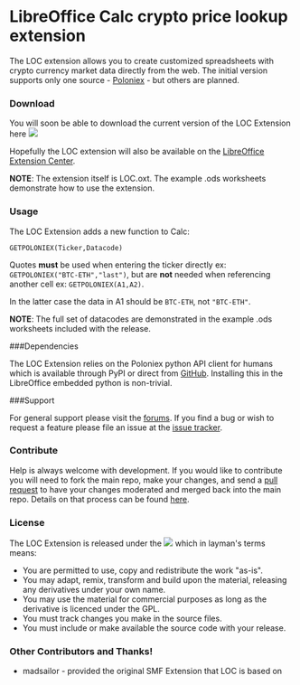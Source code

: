 LibreOffice Calc crypto price lookup extension
===
The LOC extension allows you to create customized spreadsheets with crypto currency market data directly from the web. The initial version supports only one source - [Poloniex](http://poloniex.com) - but others are planned.

### Download   
You will soon be able to download the current version of the LOC Extension here [![][shield:release-latest]][GIT:release]

Hopefully the LOC extension will also be available on the [LibreOffice Extension Center](http://extensions.libreoffice.org/extension-center/loc-extension).

**NOTE**: The extension itself is LOC.oxt.  The example .ods worksheets demonstrate how to use the extension.

### Usage

The LOC Extension adds a new function to Calc:  
```
GETPOLONIEX(Ticker,Datacode) 
```  

Quotes **must** be used when entering the ticker directly ex: ```GETPOLONIEX("BTC-ETH","last")```, but are **not** needed when referencing another cell ex: ```GETPOLONIEX(A1,A2)```.

In the latter case the data in A1 should be ```BTC-ETH```, not ```"BTC-ETH"```.

**NOTE**: The full set of datacodes are demonstrated in the example .ods worksheets included with the release.

###Dependencies

The LOC Extension relies on the Poloniex python API client for humans which is available through PyPI or direct from [GitHub](https://github.com/Aula13/poloniex). Installing this in the LibreOffice embedded python is non-trivial. 

###Support

For general support please visit the [forums](http://forum.openoffice.org/en/forum/index.php). If you find a bug or wish to request a feature please file an issue at the [issue tracker](http://github.com/walkjivefly/LOC-Extension/issues).

### Contribute

Help is always welcome with development.  If you would like to contribute you will need to fork the main repo, make your changes, and send a [pull request](http://github.com/walkjivefly/LOC-Extension/pulls) to have your changes moderated and merged back into the main repo. Details on that process can be found [here](https://help.github.com/articles/set-up-git/).  


### License

The LOC Extension is released under the [![][shield:LGPL3]][License:3.0] which in layman's terms means:  

* You are permitted to use, copy and redistribute the work "as-is".
* You may adapt, remix, transform and build upon the material, releasing any derivatives under your own name.
* You may use the material for commercial purposes as long as the derivative is licenced under the GPL.
* You must track changes you make in the source files.
* You must include or make available the source code with your release.

### Other Contributors and Thanks!
* madsailor - provided the original SMF Extension that LOC is based on

[GIT:release]: http://github.com/walkjivefly/LOC-Extension/releases/latest
[License:3.0]: http://www.gnu.org/licenses/lgpl.html
[shield:release-latest]: http://img.shields.io/github/release/madsailor/SMF-Extension.svg
[shield:LGPL3]: http://img.shields.io/badge/license-LGPL%20v.3-blue.svg
